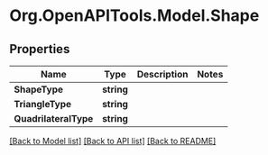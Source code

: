 # Org.OpenAPITools.Model.Shape

## Properties

Name | Type | Description | Notes
------------ | ------------- | ------------- | -------------
**ShapeType** | **string** |  | 
**TriangleType** | **string** |  | 
**QuadrilateralType** | **string** |  | 

[[Back to Model list]](../README.md#documentation-for-models) [[Back to API list]](../README.md#documentation-for-api-endpoints) [[Back to README]](../README.md)

